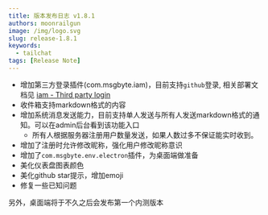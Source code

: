 ```yaml
---
title: 版本发布日志 v1.8.1
authors: moonrailgun
image: /img/logo.svg
slug: release-1.8.1
keywords:
  - tailchat
tags: [Release Note]
---
```


- 增加第三方登录插件(com.msgbyte.iam)，目前支持`github`登录, 相关部署文档见 [iam - Third party login](https://tailchat.msgbyte.com/docs/advanced-usage/plugins/com.msgbyte.iam)
- 收件箱支持markdown格式的内容
- 增加系统消息发送能力，目前支持单人发送与所有人发送markdown格式的通知。可以在admin后台看到该功能入口
  - 所有人根据服务器注册用户数量发送，如果人数过多不保证能实时收到。
- 增加了注册时允许修改昵称，强化用户修改昵称意识
- 增加了`com.msgbyte.env.electron`插件，为桌面端做准备
- 美化仪表盘图表颜色
- 美化github star提示，增加emoji
- 修复一些已知问题

另外，桌面端将于不久之后会发布第一个内测版本
